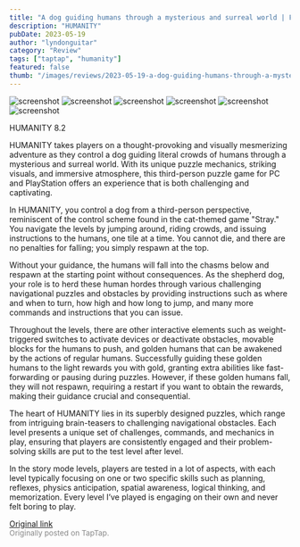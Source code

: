 ```yaml
---
title: "A dog guiding humans through a mysterious and surreal world | First Impressions - HUMANITY"
description: "HUMANITY"
pubDate: 2023-05-19
author: "lyndonguitar"
category: "Review"
tags: ["taptap", "humanity"]
featured: false
thumb: "/images/reviews/2023-05-19-a-dog-guiding-humans-through-a-mysterious-and-surreal-world--first-impressions---humanity-0.avif"
---
```


<div class="gallery">
  <img src="/images/reviews/2023-05-19-a-dog-guiding-humans-through-a-mysterious-and-surreal-world--first-impressions---humanity-0.avif" alt="screenshot" />
  <img src="/images/reviews/2023-05-19-a-dog-guiding-humans-through-a-mysterious-and-surreal-world--first-impressions---humanity-1.avif" alt="screenshot" />
  <img src="/images/reviews/2023-05-19-a-dog-guiding-humans-through-a-mysterious-and-surreal-world--first-impressions---humanity-2.avif" alt="screenshot" />
  <img src="/images/reviews/2023-05-19-a-dog-guiding-humans-through-a-mysterious-and-surreal-world--first-impressions---humanity-3.avif" alt="screenshot" />
  <img src="/images/reviews/2023-05-19-a-dog-guiding-humans-through-a-mysterious-and-surreal-world--first-impressions---humanity-4.avif" alt="screenshot" />
  <img src="/images/reviews/2023-05-19-a-dog-guiding-humans-through-a-mysterious-and-surreal-world--first-impressions---humanity-5.avif" alt="screenshot" />
</div>

HUMANITY
8.2

HUMANITY takes players on a thought-provoking and visually mesmerizing adventure as they control a dog guiding literal crowds of humans through a mysterious and surreal world. With its unique puzzle mechanics, striking visuals, and immersive atmosphere, this third-person puzzle game for PC and PlayStation offers an experience that is both challenging and captivating.

In HUMANITY, you control a dog from a third-person perspective, reminiscent of the control scheme found in the cat-themed game "Stray." You navigate the levels by jumping around, riding crowds, and issuing instructions to the humans, one tile at a time. You cannot die, and there are no penalties for falling; you simply respawn at the top.

Without your guidance, the humans will fall into the chasms below and respawn at the starting point without consequences. As the shepherd dog, your role is to herd these human hordes through various challenging navigational puzzles and obstacles by providing instructions such as where and when to turn, how high and how long to jump, and many more commands and instructions that you can issue.

Throughout the levels, there are other interactive elements such as weight-triggered switches to activate devices or deactivate obstacles, movable blocks for the humans to push, and golden humans that can be awakened by the actions of regular humans. Successfully guiding these golden humans to the light rewards you with gold, granting extra abilities like fast-forwarding or pausing during puzzles. However, if these golden humans fall, they will not respawn, requiring a restart if you want to obtain the rewards, making their guidance crucial and consequential.

The heart of HUMANITY lies in its superbly designed puzzles, which range from intriguing brain-teasers to challenging navigational obstacles. Each level presents a unique set of challenges, commands, and mechanics in play, ensuring that players are consistently engaged and their problem-solving skills are put to the test level after level.

In the story mode levels, players are tested in a lot of aspects, with each level typically focusing on one or two specific skills such as planning, reflexes, physics anticipation, spatial awareness, logical thinking, and memorization. Every level I’ve played is engaging on their own and never felt boring to play.

[Original link](https://www.taptap.io/post/5486108)<br><span style="font-size: 0.95em; color: #888;">Originally posted on TapTap.</span>
